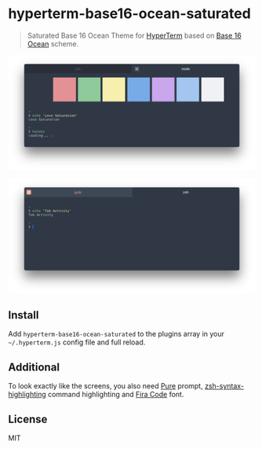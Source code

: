 # hyperterm-base16-ocean-saturated

> Saturated Base 16 Ocean Theme for [HyperTerm](https://hyperterm.org) based on [Base 16 Ocean](https://github.com/dunovank/oceans16-syntax) scheme.

![](screen.png)


![](screen_activity.png)


## Install

Add `hyperterm-base16-ocean-saturated` to the plugins array in your `~/.hyperterm.js` config file and full reload.


## Additional

To look exactly like the screens, you also need [Pure](https://github.com/sindresorhus/pure) prompt, [zsh-syntax-highlighting](https://github.com/zsh-users/zsh-syntax-highlighting) command highlighting and [Fira Code](https://github.com/tonsky/FiraCode) font.


## License

MIT
